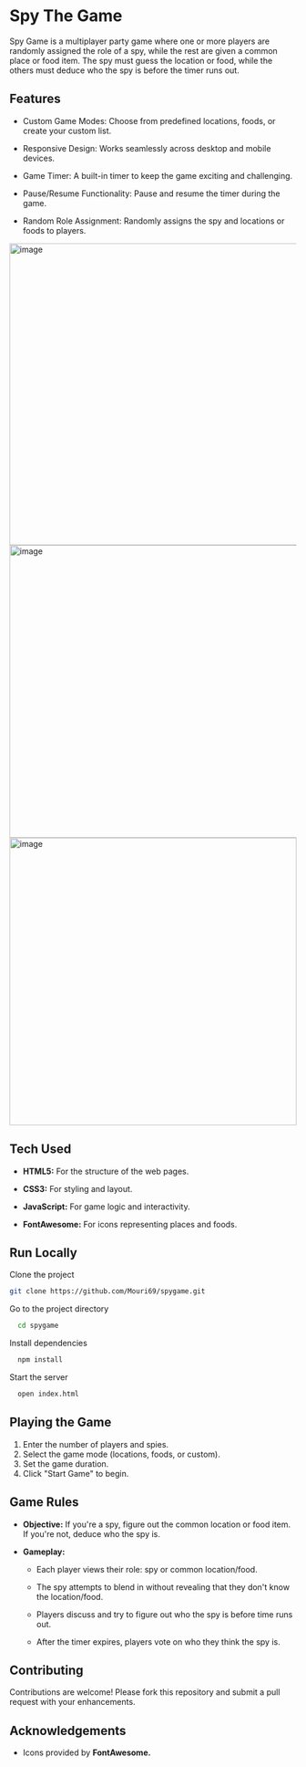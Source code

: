 # Spy The Game

Spy Game is a multiplayer party game where one or more players are randomly assigned the role of a spy, while the rest are given a common place or food item. The spy must guess the location or food, while the others must deduce who the spy is before the timer runs out.


## Features

- Custom Game Modes: Choose from predefined locations, foods, or create your custom list.

- Responsive Design: Works seamlessly across desktop and mobile devices.

- Game Timer: A built-in timer to keep the game exciting and challenging.

- Pause/Resume Functionality: Pause and resume the timer during the game.

- Random Role Assignment: Randomly assigns the spy and locations or foods to players.

<img width="529" alt="image" src="https://github.com/user-attachments/assets/095a526b-ae75-42ee-9971-2ed6c2e7e978">

<img width="513" alt="image" src="https://github.com/user-attachments/assets/d1d0155a-8e23-4fd4-878c-d5b0798fba79">

<img width="504" alt="image" src="https://github.com/user-attachments/assets/d68b2b2d-023e-4ff5-8359-5d909971830b">




## Tech Used

- **HTML5:** For the structure of the web pages.

- **CSS3:** For styling and layout.

- **JavaScript:** For game logic and interactivity.

- **FontAwesome:** For icons representing places and foods.

## Run Locally

Clone the project

```bash
git clone https://github.com/Mouri69/spygame.git

```

Go to the project directory

```bash
  cd spygame
```

Install dependencies

```bash
  npm install
```

Start the server

```bash
  open index.html
```


## Playing the Game

1. Enter the number of players and spies.
2. Select the game mode (locations, foods, or custom).
3. Set the game duration.
4. Click "Start Game" to begin.
## Game Rules
- **Objective:** If you're a spy, figure out the common location or food item. If you're not, deduce who the spy is.

- **Gameplay:**
    - Each player views their role: spy or common location/food.

    - The spy attempts to blend in without revealing that they don't know the location/food.

    - Players discuss and try to figure out who the spy is before time runs out.

    - After the timer expires, players vote on who they think the spy is.


## Contributing

Contributions are welcome! Please fork this repository and submit a pull request with your enhancements.

## Acknowledgements

 - Icons provided by **FontAwesome.**

